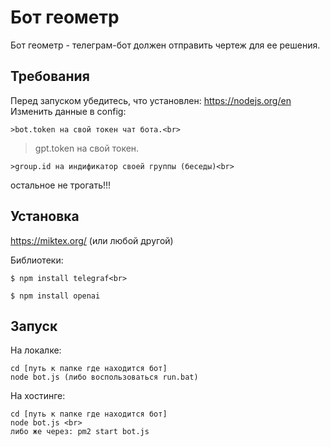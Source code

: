 # Бот геометр

Бот геометр - телеграм-бот должен отправить чертеж для ее решения.

## Требования

Перед запуском убедитесь, что установлен: https://nodejs.org/en
Изменить данные в config:
```
>bot.token на свой токен чат бота.<br>
```
>gpt.token на свой токен.<br>
```
>group.id на индификатор своей группы (беседы)<br>
```
  остальное не трогать!!!<br>

## Установка

https://miktex.org/ (или любой другой)

Библиотеки:<br>
```
$ npm install telegraf<br>
```
```
$ npm install openai
```

## Запуск

На локалке:
```
cd [путь к папке где находится бот]
node bot.js (либо воспользоваться run.bat)
```

На хостинге:

```
cd [путь к папке где находится бот] 
node bot.js <br>
либо же через: pm2 start bot.js 
```
